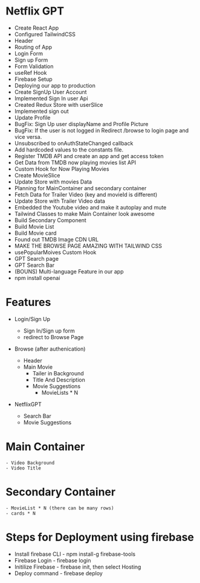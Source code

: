 # Netflix GPT

- Create React App
- Configured TailwindCSS
- Header
- Routing of App
- Login Form
- Sign up Form
- Form Validation
- useRef Hook
- Firebase Setup
- Deploying our app to production
- Create SignUp User Account
- Implemented Sign In user Api
- Created Redux Store with userSlice
- Implemented sign out
- Update Profile
- BugFix: Sign Up user displayName and Profile Picture
- BugFix: If the user is not logged in Redirect /browse to login page and vice versa.
- Unsubscribed to onAuthStateChanged callback
- Add hardcoded values to the constants file.
- Register TMDB API and create an app and get access token
- Get Data from TMDB now playing movies list API
- Custom Hook for Now Playing Movies
- Create MovieSlice
- Update Store with movies Data
- Planning for MainContainer and secondary container
- Fetch Data for Trailer Video (key and movieId is different)
- Update Store with Trailer Video data
- Embedded the Youtube video and make it autoplay and mute
- Tailwind Classes to make Main Container look awesome
- Build Secondary Component
- Build Movie List
- Build Movie card
- Found out TMDB Image CDN URL
- MAKE THE BROWSE PAGE AMAZING WITH TAILWIND CSS
- usePopularMoives Custom Hook
- GPT Search page
- GPT Search Bar
- (BOUNS) Multi-language Feature in our app
- npm install openai



# Features
- Login/Sign Up
    - Sign In/Sign up form
    - redirect to Browse Page

- Browse (after authenication)
    - Header
    - Main Movie
        - Tailer in Background
        - Title And Description
        - Movie Suggestions
            - MovieLists * N
- NetflixGPT
    - Search Bar
    - Movie Suggestions

# Main Container
    - Video Background
    - Video Title
# Secondary Container
    - MovieList * N (there can be many rows)
    - cards * N

# Steps for Deployment using firebase

- Install firebase CLI - npm install-g firebase-tools
- Firebase Login - firebase login
- Initilize Firebase - firebase init, then select Hosting
- Deploy command - firebase deploy
